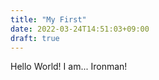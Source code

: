 ```yaml
---
title: "My First"
date: 2022-03-24T14:51:03+09:00
draft: true
---
```


Hello World! I am...  Ironman!